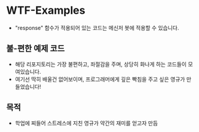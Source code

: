 # WTF-Examples
- "response" 함수가 적용되어 있는 코드는 메신저 봇에 적용할 수 있습니다.

## 불-편한 예제 코드
- 해당 리포지토리는 가장 불편하고, 좌절감을 주며, 상당히 화나게 하는 코드들이 모여있습니다.
- 여기선 딱히 배울건 없어보이며, 프로그래머에게 깊은 빡침을 주고 싶은 영규가 만들었습니다!

## 목적
- 학업에 찌들어 스트레스에 지친 영규가 약간의 재미를 얻고자 만듬
